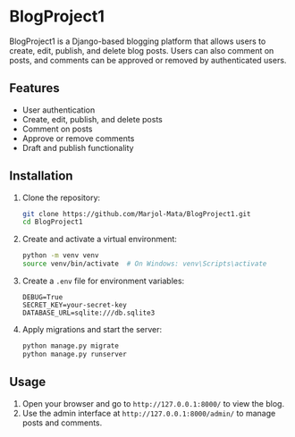 # BlogProject1

BlogProject1 is a Django-based blogging platform that allows users to create, edit, publish, and delete blog posts. Users can also comment on posts, and comments can be approved or removed by authenticated users.

## Features

- User authentication
- Create, edit, publish, and delete posts
- Comment on posts
- Approve or remove comments
- Draft and publish functionality

## Installation

1. Clone the repository:
    ```bash
    git clone https://github.com/Marjol-Mata/BlogProject1.git
    cd BlogProject1
    ```

2. Create and activate a virtual environment:
    ```bash
    python -m venv venv
    source venv/bin/activate  # On Windows: venv\Scripts\activate
    ```

3. Create a `.env` file for environment variables:
    ```env 
    DEBUG=True
    SECRET_KEY=your-secret-key
    DATABASE_URL=sqlite:///db.sqlite3
    ```

4. Apply migrations and start the server:
    ```bash
    python manage.py migrate
    python manage.py runserver
    ```

## Usage

1. Open your browser and go to `http://127.0.0.1:8000/` to view the blog.
2. Use the admin interface at `http://127.0.0.1:8000/admin/` to manage posts and comments.
